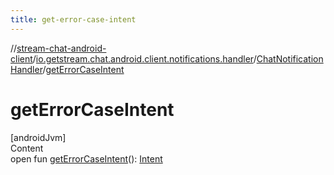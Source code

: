 ```yaml
---
title: get-error-case-intent
---
```

//[stream-chat-android-client](../../../index.md)/[io.getstream.chat.android.client.notifications.handler](../index.md)/[ChatNotificationHandler](index.md)/[getErrorCaseIntent](getErrorCaseIntent.md)



# getErrorCaseIntent  
[androidJvm]  
Content  
open fun [getErrorCaseIntent](getErrorCaseIntent.md)(): [Intent](https://developer.android.com/reference/kotlin/android/content/Intent.html)  



